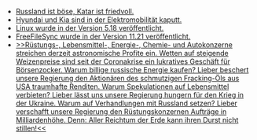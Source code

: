 * [Russland ist böse, Katar ist friedvoll.](https://blog.fefe.de/?ts=9c74d628)
* [Hyundai und Kia sind in der Elektromobilität kaputt.](https://blog.fefe.de/?ts=9c7484ca)
* [Linux wurde in der Version 5.18 veröffentlicht.](https://lwn.net/Articles/895969/)
* [FreeFileSync wurde in der Version 11.21 veröffentlicht.](https://github.com/hkneptune/FreeFileSync/releases/tag/v11.21)
* [>>Rüstungs-, Lebensmittel-, Energie-, Chemie- und Autokonzerne streichen derzeit astronomische Profite ein. Wetten auf steigende Weizenpreise sind seit der Coronakrise ein lukratives Geschäft für Börsenzocker. Warum billige russische Energie kaufen? Lieber beschert unsere Regierung den Aktionären des schmutzigen Fracking-Öls aus USA traumhafte Renditen. Warum Spekulationen auf Lebensmittel verbieten? Lieber lässt uns unsere Regierung hungern für den Krieg in der Ukraine. Warum auf Verhandlungen mit Russland setzen? Lieber verschafft unsere Regierung den Rüstungskonzernen Aufträge in Milliardenhöhe. Denn: Aller Reichtum der Erde kann ihren Durst nicht stillen!<<](https://weltnetz.tv/video/2665-aller-reichtum-der-erde-kann-ihren-durst-nicht-stillen)
